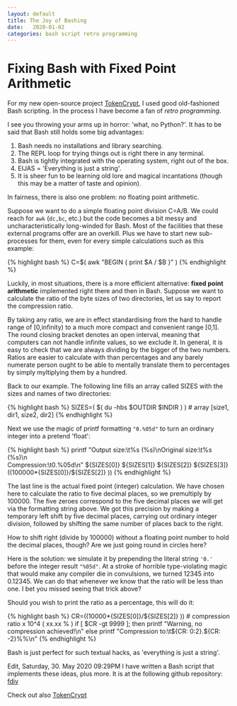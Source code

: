 ```yaml
---
layout: default
title: The Joy of Bashing
date:   2020-01-02
categories: bash script retro programming
---
```

# Fixing Bash with Fixed Point Arithmetic

For my new open-source project [TokenCrypt][tokencrypt],
I used good old-fashioned Bash scripting. In the process I have become a fan
of *retro programming*.

I see you throwing your arms up in horror: 'what, no Python?'.
It has to be said that Bash still holds some big advantages: 

1. Bash needs no installations and library searching.
2. The REPL loop for trying things out is right there in any terminal.
3. Bash is tightly integrated with the operating system, right out of the box.
4. EIJAS = 'Everything is just a string'.
5. It is sheer fun to be learning old lore and magical incantations
(though this may be a matter of taste and opinion).

In fairness, there is also one problem: no floating point arithmetic.

Suppose we want to do a simple floating point division C=A/B. 
We could reach for `awk` (`dc,bc`, etc.) but the code becomes a bit messy 
and uncharacteristically long-winded for Bash. Most of the facilities that
these external programs offer are an overkill. Plus we have to start new
sub-processes for them, even for every simple calculations such as this example: 
 
{% highlight bash %}
C=$( awk "BEGIN { print $A / $B }" )
{% endhighlight %}

Luckily, in most situations, there is a more efficient alternative:
**fixed point arithmetic** implemented right there and then in Bash.
Suppose we want to calculate the ratio of the byte sizes of two directories,
let us say to report the compression ratio. 

By taking any ratio,
we are in effect standardising from the hard to handle range of [0,infinity) 
to a much more compact and convenient range [0,1].
The round closing bracket denotes an open interval, meaning that computers can not handle
infinite values, so we exclude it. 
In general, it is easy to check that we are always dividing by the bigger of the two numbers.
Ratios are easier to calculate with than percentages and any barely numerate person
ought to be able to mentally translate them to percentages by simply myltiplying
 them by a hundred.

Back to our example. The following line fills an array called SIZES with the 
sizes and names of two directories:
 
{% highlight bash %}
SIZES=( $( du -hbs $OUTDIR $INDIR ) ) # array [size1, dir1, size2, dir2]
{% endhighlight %}

Next we use the magic of printf formatting `"0.%05d"` to turn an ordinary integer
into a pretend 'float':

{% highlight bash %}
printf "Output size:\t%s (%s)\nOriginal size:\t%s (%s)\n \
Compression:\t0.%05d\n" ${SIZES[0]} ${SIZES[1]} ${SIZES[2]} ${SIZES[3]} \
	$(( 100000*${SIZES[0]}/${SIZES[2]} ))
{% endhighlight %}

The last line is the actual fixed point (integer) calculation. We have chosen here to calculate the
ratio to five decimal places, so we premultiply by 100000. The five zeroes correspond
to the five decimal places we will get via the formatting string above.
We got this precision by
making a temporary left shift by five decimal places, carrying out ordinary integer division,
followed by shifting the same number of places back to the right.

How to shift right (divide by 100000) without a floating point number to hold 
the decimal places, though? Are we just going round in circles here?

Here is the solution:
we simulate it by prepending the literal string `'0.'` 
before the integer result `"%05d"`. At a stroke of horrible type-violating magic
that would make any compiler die in convulsions, we turned 12345 into 0.12345. 
We can do that whenever we know that the ratio
will be less than one. I bet you missed seeing that trick above?

Should you wish to print the ratio as a percentage, this will do it:

{% highlight bash %}
CR=$(( 10000*${SIZES[0]}/${SIZES[2]} )) # compression ratio x 10^4 ( xx.xx % )
if [ $CR -gt 9999 ]; then 
	printf "Warning, no compression achieved!\n"
else 	
	printf "Compression to:\t${CR: 0:2}.${CR: -2}%%\n"
{% endhighlight %}

Bash is just perfect for such textual hacks, as 'everything is just a string'.

Edit, Saturday, 30. May 2020 09:29PM 
I have written a Bash script that implements these ideas, plus more. It is at the following github repository: [fdiv](https://github.com/liborty/fdiv)  

Check out also [TokenCrypt]

[tokencrypt]: https://github.com/liborty/TokenCrypt
